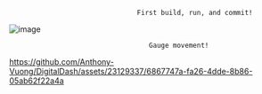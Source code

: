                                     First build, run, and commit!
                                    
![image](https://github.com/Anthony-Vuong/DigitalDash/assets/23129337/1d8fc751-3387-48d6-ade2-d7091a5e3752)


                                       Gauge movement!


https://github.com/Anthony-Vuong/DigitalDash/assets/23129337/6867747a-fa26-4dde-8b86-05ab62f22a4a

